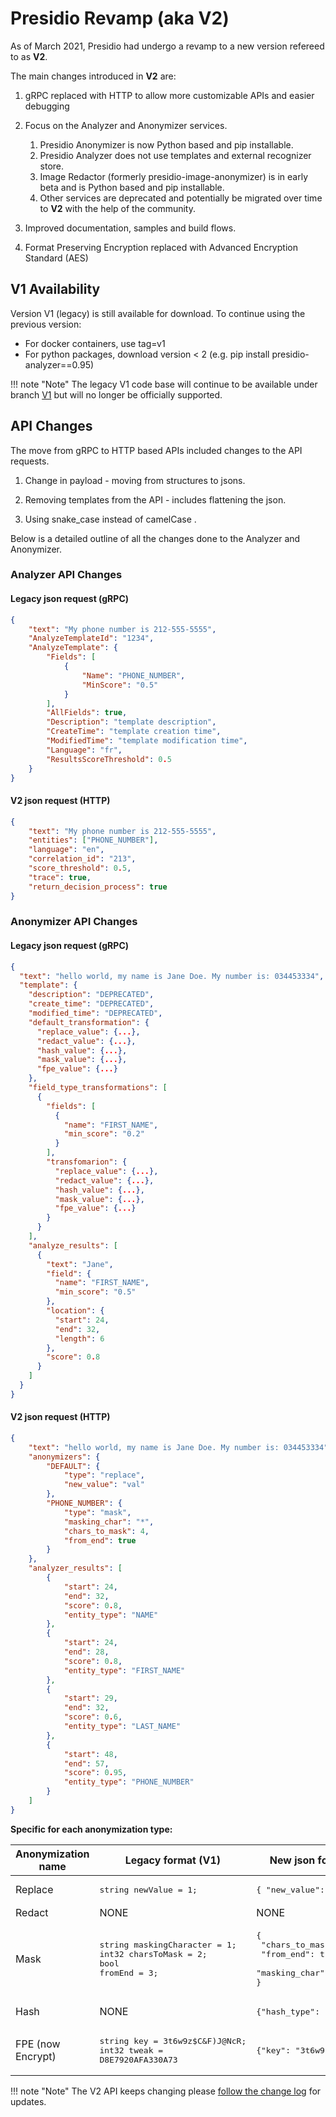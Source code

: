 # Presidio Revamp (aka V2)

As of March 2021, Presidio had undergo a revamp to a new version refereed to as **V2**.

The main changes introduced in **V2** are:

1. gRPC replaced with HTTP to allow more customizable APIs and easier debugging
2. Focus on the Analyzer and Anonymizer services.

    1. Presidio Anonymizer is now Python based and pip installable.
    2. Presidio Analyzer does not use templates and external recognizer store.
    3. Image Redactor (formerly presidio-image-anonymizer) is in early beta and is Python based and pip installable.
    4. Other services are deprecated and potentially be migrated over time to **V2** with the help of the community.

3. Improved documentation, samples and build flows.

4. Format Preserving Encryption replaced with Advanced Encryption Standard (AES) 

## V1 Availability

Version V1 (legacy) is still available for download. To continue using the previous version:
-	For docker containers, use tag=v1 
-	For python packages, download version < 2 (e.g. pip install presidio-analyzer==0.95)

!!! note "Note"
	The legacy V1 code base will continue to be available under branch [V1](https://github.com/microsoft/presidio/tree/V1) but will no longer be officially supported.


## API Changes

The move from gRPC to HTTP based APIs included changes to the API requests.

1. Change in payload - moving from structures to jsons.

2. Removing templates from the API - includes flattening the json.
3. Using snake_case instead of camelCase .

Below is a detailed outline of all the changes done to the Analyzer and Anonymizer.

### Analyzer API Changes

#### Legacy json request (gRPC)

```json
{
    "text": "My phone number is 212-555-5555",
    "AnalyzeTemplateId": "1234",
    "AnalyzeTemplate": {
        "Fields": [
            {
                "Name": "PHONE_NUMBER",
                "MinScore": "0.5"
            }
        ],
        "AllFields": true,
        "Description": "template description",
        "CreateTime": "template creation time",
        "ModifiedTime": "template modification time",
        "Language": "fr",
        "ResultsScoreThreshold": 0.5
    }
}
```

#### V2 json request (HTTP)

```json
{
    "text": "My phone number is 212-555-5555",
    "entities": ["PHONE_NUMBER"],
    "language": "en",
    "correlation_id": "213",
    "score_threshold": 0.5,
    "trace": true,
    "return_decision_process": true
}
```

### Anonymizer API Changes

#### Legacy json request (gRPC)

```json
{
  "text": "hello world, my name is Jane Doe. My number is: 034453334",
  "template": {
    "description": "DEPRECATED",
    "create_time": "DEPRECATED",
    "modified_time": "DEPRECATED",
    "default_transformation": {
      "replace_value": {...},
      "redact_value": {...},
      "hash_value": {...},
      "mask_value": {...},
      "fpe_value": {...}
    },
    "field_type_transformations": [
      {
        "fields": [
          {
            "name": "FIRST_NAME",
            "min_score": "0.2"
          }
        ],
        "transfomarion": {
          "replace_value": {...},
          "redact_value": {...},
          "hash_value": {...},
          "mask_value": {...},
          "fpe_value": {...}
        }
      }
    ],
    "analyze_results": [
      {
        "text": "Jane",
        "field": {
          "name": "FIRST_NAME",
          "min_score": "0.5"
        },
        "location": {
          "start": 24,
          "end": 32,
          "length": 6
        },
        "score": 0.8
      }
    ]
  }
}
```

#### V2 json request (HTTP)

```json
{
    "text": "hello world, my name is Jane Doe. My number is: 034453334",
    "anonymizers": {
        "DEFAULT": {
            "type": "replace",
            "new_value": "val"
        },
        "PHONE_NUMBER": {
            "type": "mask",
            "masking_char": "*",
            "chars_to_mask": 4,
            "from_end": true
        }
    },
    "analyzer_results": [
        {
            "start": 24,
            "end": 32,
            "score": 0.8,
            "entity_type": "NAME"
        },
        {
            "start": 24,
            "end": 28,
            "score": 0.8,
            "entity_type": "FIRST_NAME"
        },
        {
            "start": 29,
            "end": 32,
            "score": 0.6,
            "entity_type": "LAST_NAME"
        },
        {
            "start": 48,
            "end": 57,
            "score": 0.95,
            "entity_type": "PHONE_NUMBER"
        }
    ]
}
```

**Specific for each anonymization type:**

| Anonymization name | Legacy format (V1)                                                                      | New json format (V2)                                                                       |
| ------------------ | --------------------------------------------------------------------------------------- | ------------------------------------------------------------------------------------------ |
| Replace            | <pre>string newValue = 1;</pre>                                                         | <pre>{ "new_value": "VALUE" }</pre>                                                        |
| Redact             | NONE                                                                                    | NONE                                                                                       |
| Mask               | <pre>string maskingCharacter = 1;<br>int32 charsToMask = 2; <br>bool fromEnd = 3;</pre> | <pre>{<br> "chars_to_mask": 10,<br> "from_end": true,<br> "masking_char": "\*" <br>}</pre> |
| Hash               | NONE                                                                                    | <pre>{"hash_type": "VALUE"}</pre>                                                          |
| FPE (now Encrypt)  | <pre>string key = 3t6w9z$C&F)J@NcR;<br>int32 tweak = D8E7920AFA330A73</pre>             | <pre>{"key": "3t6w9z$C&F)J@NcR"}</pre>                                                          |

!!! note "Note"
	The V2 API keeps changing please [follow the change log](https://github.com/microsoft/presidio/blob/main/CHANGELOG.md) for updates.